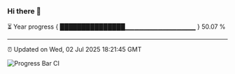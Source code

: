 ### Hi there 👋

⏳ Year progress { ███████████████▁▁▁▁▁▁▁▁▁▁▁▁▁▁▁ } 50.07 %

---

⏰ Updated on Wed, 02 Jul 2025 18:21:45 GMT

![Progress Bar CI](https://github.com/liununu/liununu/workflows/Progress%20Bar%20CI/badge.svg)
